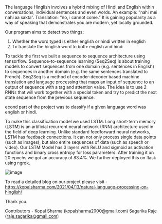 The language Hinglish involves a hybrid mixing of Hindi and English within conversations, individual sentences and even words. 
An example: “nahi mei nahi aa sakta”. Translation: “no, i cannot come.” 
It is gaining popularity as a way of speaking that demonstrates you are modern, yet locally grounded.

Our program aims to detect two things:

1) Whether the word typed is either english or hindi written in english
2) To translate the hinglish word to both: english and hindi

To tackle the first we built a sequence to sequence architecture using tensorflow. 
Sequence-to-sequence learning (Seq2Seq) is about training models to convert sequences 
from one domain (e.g. sentences in English) to sequences in another domain (e.g. the same sentences translated to French).
Seq2Seq is a method of encoder-decoder based machine translation and language processing that maps an input of sequence to 
an output of sequence with a tag and attention value. The idea is to use 2 RNNs that will work together with a special token 
and try to predict the next state sequence from the previous sequence.

econd part of the project was to classify if a given language word was english or hindi. 

To make this classification model we used LSTM. Long short-term memory (LSTM) is an artificial recurrent neural network (RNN) architecture used in the field of deep learning. 
Unlike standard feedforward neural networks, LSTM has feedback connections. It can not only process single data points (such as images), but also entire sequences of data (such as speech or video). 
Our LSTM Model has 3 layers with ReLU and sigmoid as activation functions and binary cross entropy for loss parameters. After training it on 20 epochs we got an accuracy of 83.4%. 
We further deployed this on flask using ngrok. 

![image](https://github.com/kopalsharma19/NLP-Hinglish/assets/43065428/46a82427-f71c-4437-9cf4-d9c773887061)


To read a detailed blog on our project please visit - https://kopalsharma.com/2021/04/13/natural-language-processing-on-hinglish/

Thank you. 

Contributors - 
Kopal Sharma (kopalsharma2000@gmail.com)
Sagarika Raje (raje.sagarika@gmail.com)
